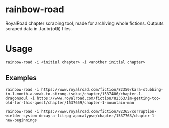 # rainbow-road

RoyalRoad chapter scraping tool, made for archiving whole fictions. Outputs scraped data in .tar.br(otli) files.

# Usage

```
rainbow-road -i <initial chapter> -i <another initial chapter>
```

## Examples

```
rainbow-road -i https://www.royalroad.com/fiction/82350/kara-stubbing-in-1-month-a-weak-to-strong-isekai/chapter/1537406/chapter-1-dragonsoul -i https://www.royalroad.com/fiction/82353/im-getting-too-old-for-this-quest/chapter/1537659/chapter-1-mountain-man
```

```
rainbow-road -i https://www.royalroad.com/fiction/82365/corruption-wielder-system-decay-a-litrpg-apocalypse/chapter/1537763/chapter-1-new-beginnings
```
